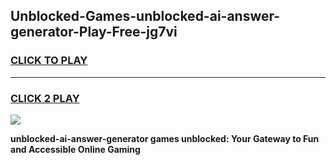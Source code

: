 
## Unblocked-Games-unblocked-ai-answer-generator-Play-Free-jg7vi
<h3>
<a href="https://premium76.site?title=unblocked-ai-answer-generator&ref=18A1">CLICK TO PLAY</a></h3>
<hr>

<h3>
<a href="https://premium76.site?title=unblocked-ai-answer-generator&ref=18A1">CLICK 2 PLAY</a>
  
</h3>

<a href="https://premium76.site?title=unblocked-ai-answer-generator&ref=18A1"><img src="https://clearcache.store/games.png"></a>


**unblocked-ai-answer-generator games unblocked: Your Gateway to Fun and Accessible Online Gaming**
